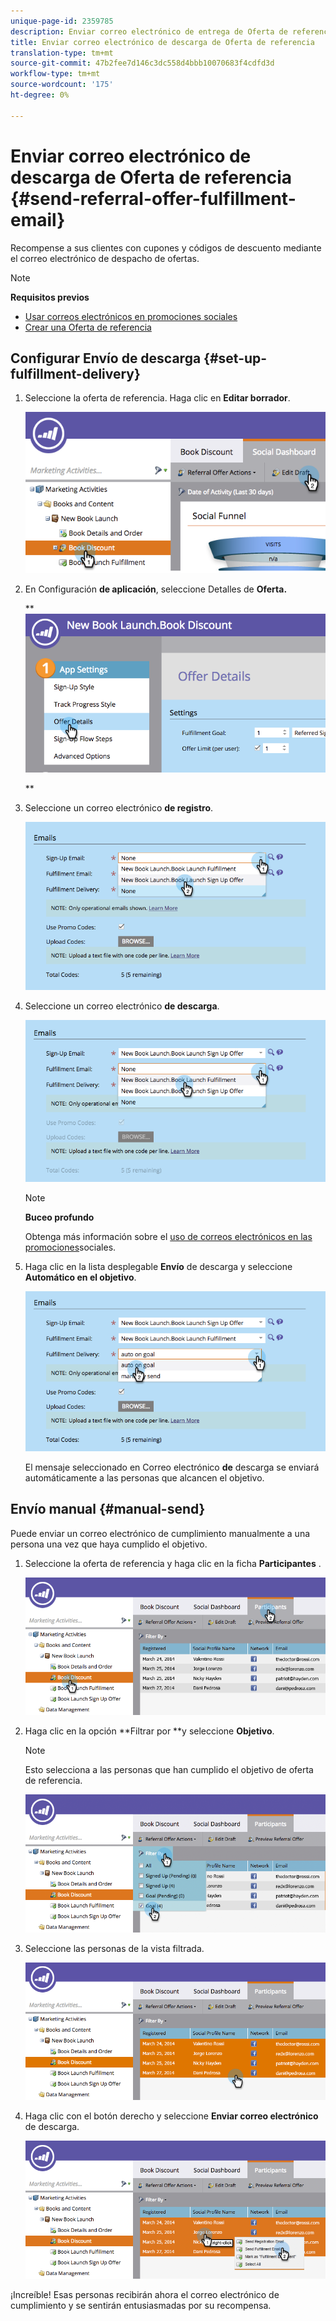 ```yaml
---
unique-page-id: 2359785
description: Enviar correo electrónico de entrega de Oferta de referencia - Documentos de marketing - Documentación del producto
title: Enviar correo electrónico de descarga de Oferta de referencia
translation-type: tm+mt
source-git-commit: 47b2fee7d146c3dc558d4bbb10070683f4cdfd3d
workflow-type: tm+mt
source-wordcount: '175'
ht-degree: 0%

---
```



# Enviar correo electrónico de descarga de Oferta de referencia {#send-referral-offer-fulfillment-email}

Recompense a sus clientes con cupones y códigos de descuento mediante el correo electrónico de despacho de ofertas.

>[!NOTE]
>
>**Requisitos previos**
>
>* [Usar correos electrónicos en promociones sociales](../../../../product-docs/demand-generation/social/social-functions/use-emails-in-social-promotions.md)
>* [Crear una Oferta de referencia](create-a-referral-offer.md)

>



## Configurar Envío de descarga {#set-up-fulfillment-delivery}

1. Seleccione la oferta de referencia. Haga clic en **Editar borrador**.

   ![](assets/image2015-4-20-16-3a3-3a14.png)

1. En Configuración **de aplicación**, seleccione Detalles de **Oferta.**

   ** ![](assets/image2015-4-23-12-3a53-3a16.png)

   **

1. Seleccione un correo electrónico **de registro**.

   ![](assets/image2015-4-23-12-3a58-3a52.png)

1. Seleccione un correo electrónico **de descarga**.

   ![](assets/image2015-4-23-13-3a4-3a40.png)

   >[!NOTE]
   >
   >**Buceo profundo**
   >
   >
   >Obtenga más información sobre el [uso de correos electrónicos en las promociones](../../../../product-docs/demand-generation/social/social-functions/use-emails-in-social-promotions.md)sociales.

1. Haga clic en la lista desplegable **Envío** de descarga y seleccione **Automático en el objetivo**.

   ![](assets/image2015-4-23-13-3a13-3a33.png)

   El mensaje seleccionado en Correo electrónico **de** descarga se enviará automáticamente a las personas que alcancen el objetivo.

## Envío manual {#manual-send}

Puede enviar un correo electrónico de cumplimiento manualmente a una persona una vez que haya cumplido el objetivo.

1. Seleccione la oferta de referencia y haga clic en la ficha **Participantes** .

   ![](assets/image2015-4-20-15-3a37-3a14.png)

1. Haga clic en la opción **Filtrar por **y seleccione **Objetivo**.

   >[!NOTE]
   >
   >Esto selecciona a las personas que han cumplido el objetivo de oferta de referencia.

   ![](assets/image2015-4-20-15-3a59-3a11.png)

1. Seleccione las personas de la vista filtrada.

   ![](assets/2015-04-23-13-08-53.png)

1. Haga clic con el botón derecho y seleccione **Enviar correo electrónico** de descarga.

   ![](assets/2015-04-20-15-54-13.png)

¡Increíble! Esas personas recibirán ahora el correo electrónico de cumplimiento y se sentirán entusiasmadas por su recompensa.
